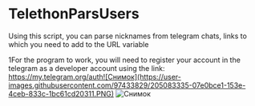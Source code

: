 # TelethonParsUsers

Using this script, you can parse nicknames from telegram chats, links to which you need to add to the URL variable


1For the program to work, you will need to register your account in the telegram as a developer account using the link: https://my.telegram.org/auth![Снимок](https://user-images.githubusercontent.com/97433829/205083335-07e0bce1-153e-4ceb-833c-1bc61cd20311.PNG) ![Снимок](https://user-images.githubusercontent.com/97433829/205091163-07b453f7-d38d-4516-bbba-a60b86f864c1.PNG)
